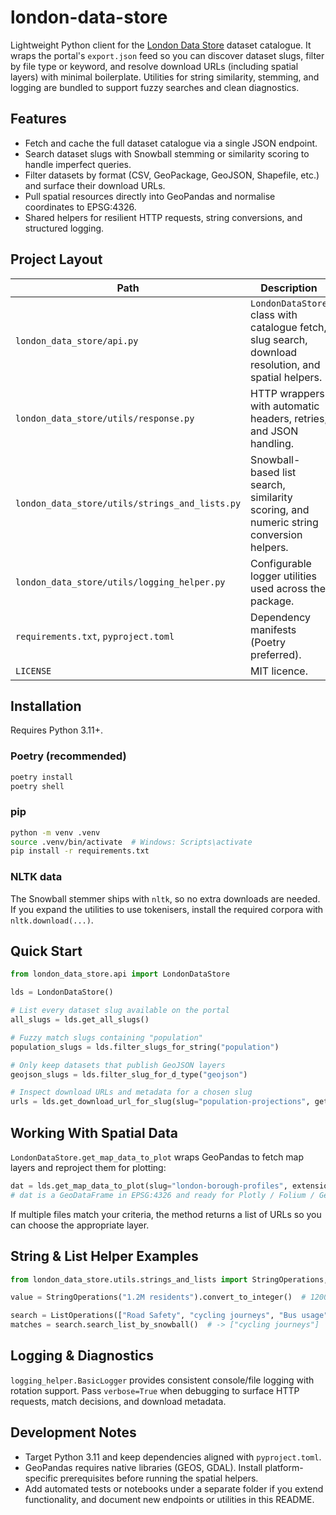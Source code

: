 # london-data-store

Lightweight Python client for the [London Data Store](https://data.london.gov.uk/) dataset catalogue. It wraps the portal's `export.json` feed so you can discover dataset slugs, filter by file type or keyword, and resolve download URLs (including spatial layers) with minimal boilerplate. Utilities for string similarity, stemming, and logging are bundled to support fuzzy searches and clean diagnostics.

## Features
- Fetch and cache the full dataset catalogue via a single JSON endpoint.
- Search dataset slugs with Snowball stemming or similarity scoring to handle imperfect queries.
- Filter datasets by format (CSV, GeoPackage, GeoJSON, Shapefile, etc.) and surface their download URLs.
- Pull spatial resources directly into GeoPandas and normalise coordinates to EPSG:4326.
- Shared helpers for resilient HTTP requests, string conversions, and structured logging.

## Project Layout
| Path | Description |
| --- | --- |
| `london_data_store/api.py` | `LondonDataStore` class with catalogue fetch, slug search, download resolution, and spatial helpers. |
| `london_data_store/utils/response.py` | HTTP wrappers with automatic headers, retries, and JSON handling. |
| `london_data_store/utils/strings_and_lists.py` | Snowball-based list search, similarity scoring, and numeric string conversion helpers. |
| `london_data_store/utils/logging_helper.py` | Configurable logger utilities used across the package. |
| `requirements.txt`, `pyproject.toml` | Dependency manifests (Poetry preferred). |
| `LICENSE` | MIT licence. |

## Installation
Requires Python 3.11+.

### Poetry (recommended)
```bash
poetry install
poetry shell
```

### pip
```bash
python -m venv .venv
source .venv/bin/activate  # Windows: Scripts\activate
pip install -r requirements.txt
```

### NLTK data
The Snowball stemmer ships with `nltk`, so no extra downloads are needed. If you expand the utilities to use tokenisers, install the required corpora with `nltk.download(...)`.

## Quick Start
```python
from london_data_store.api import LondonDataStore

lds = LondonDataStore()

# List every dataset slug available on the portal
all_slugs = lds.get_all_slugs()

# Fuzzy match slugs containing "population"
population_slugs = lds.filter_slugs_for_string("population")

# Only keep datasets that publish GeoJSON layers
geojson_slugs = lds.filter_slug_for_d_type("geojson")

# Inspect download URLs and metadata for a chosen slug
urls = lds.get_download_url_for_slug(slug="population-projections", get_description=True)
```

## Working With Spatial Data
`LondonDataStore.get_map_data_to_plot` wraps GeoPandas to fetch map layers and reproject them for plotting:
```python
dat = lds.get_map_data_to_plot(slug="london-borough-profiles", extension="geojson")
# dat is a GeoDataFrame in EPSG:4326 and ready for Plotly / Folium / GeoPandas plotting
```
If multiple files match your criteria, the method returns a list of URLs so you can choose the appropriate layer.

## String & List Helper Examples
```python
from london_data_store.utils.strings_and_lists import StringOperations, ListOperations

value = StringOperations("1.2M residents").convert_to_integer()  # 1200000

search = ListOperations(["Road Safety", "cycling journeys", "Bus usage"], search_string="cycle")
matches = search.search_list_by_snowball()  # -> ["cycling journeys"]
```

## Logging & Diagnostics
`logging_helper.BasicLogger` provides consistent console/file logging with rotation support. Pass `verbose=True` when debugging to surface HTTP requests, match decisions, and download metadata.

## Development Notes
- Target Python 3.11 and keep dependencies aligned with `pyproject.toml`.
- GeoPandas requires native libraries (GEOS, GDAL). Install platform-specific prerequisites before running the spatial helpers.
- Add automated tests or notebooks under a separate folder if you extend functionality, and document new endpoints or utilities in this README.
